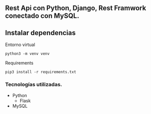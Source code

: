 ## Rest Api con Python, Django, Rest Framwork conectado con MySQL.

## Instalar dependencias

Entorno virtual

```
python3 -m venv venv
```

Requirements

```
pip3 install -r requirements.txt
```

### Tecnologías utilizadas.

- Python
    - Flask
- MySQL
